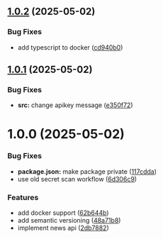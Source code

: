 ## [1.0.2](https://github.com/Khumozin/news-api/compare/v1.0.1...v1.0.2) (2025-05-02)


### Bug Fixes

* add typescript to docker ([cd940b0](https://github.com/Khumozin/news-api/commit/cd940b0cc5707c7a5698c36f28dedb0872c9ad11))

## [1.0.1](https://github.com/Khumozin/news-api/compare/v1.0.0...v1.0.1) (2025-05-02)


### Bug Fixes

* **src:** change apikey message ([e350f72](https://github.com/Khumozin/news-api/commit/e350f7237eb5b9bd94c9f0faa02678099cf9c0eb))

# 1.0.0 (2025-05-02)


### Bug Fixes

* **package.json:** make package private ([117cdda](https://github.com/Khumozin/news-api/commit/117cdda0daf2f8ba0538994a0a01b9bb257330e8))
* use old secret scan workflow ([6d306c9](https://github.com/Khumozin/news-api/commit/6d306c94766896977e3ab5ebe34d566203d707da))


### Features

* add docker support ([62b644b](https://github.com/Khumozin/news-api/commit/62b644b2b20b10eace775af0c3310c8f53a89654))
* add semantic versioning ([48a71b8](https://github.com/Khumozin/news-api/commit/48a71b858e4fdeba59d50e73e0537bb266eb6728))
* implement news api ([2db7882](https://github.com/Khumozin/news-api/commit/2db7882dc09c6566e25ff38429f8884dac0dc41b))
